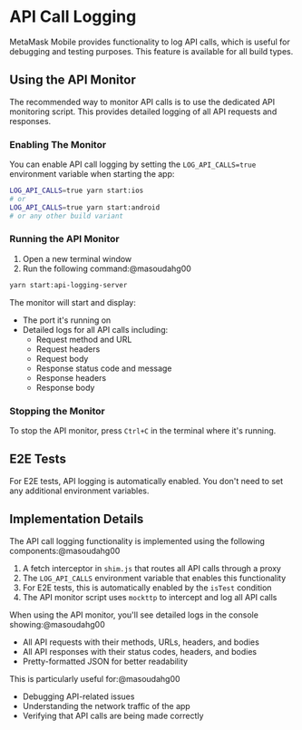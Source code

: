 # API Call Logging

MetaMask Mobile provides functionality to log API calls, which is useful for debugging and testing purposes. This feature is available for all build types.

## Using the API Monitor

The recommended way to monitor API calls is to use the dedicated API monitoring script. This provides detailed logging of all API requests and responses.

### Enabling The Monitor

You can enable API call logging by setting the `LOG_API_CALLS=true` environment variable when starting the app:

```bash
LOG_API_CALLS=true yarn start:ios
# or
LOG_API_CALLS=true yarn start:android
# or any other build variant
```

### Running the API Monitor

1. Open a new terminal window
2. Run the following command:@masoudahg00
```bash
yarn start:api-logging-server
```

The monitor will start and display:
- The port it's running on
- Detailed logs for all API calls including:
  - Request method and URL
  - Request headers
  - Request body
  - Response status code and message
  - Response headers
  - Response body

### Stopping the Monitor

To stop the API monitor, press `Ctrl+C` in the terminal where it's running.

## E2E Tests

For E2E tests, API logging is automatically enabled. You don't need to set any additional environment variables.

## Implementation Details

The API call logging functionality is implemented using the following components:@masoudahg00

1. A fetch interceptor in `shim.js` that routes all API calls through a proxy
2. The `LOG_API_CALLS` environment variable that enables this functionality
3. For E2E tests, this is automatically enabled by the `isTest` condition
4. The API monitor script uses `mockttp` to intercept and log all API calls

When using the API monitor, you'll see detailed logs in the console showing:@masoudahg00
- All API requests with their methods, URLs, headers, and bodies
- All API responses with their status codes, headers, and bodies
- Pretty-formatted JSON for better readability

This is particularly useful for:@masoudahg00
- Debugging API-related issues
- Understanding the network traffic of the app
- Verifying that API calls are being made correctly 